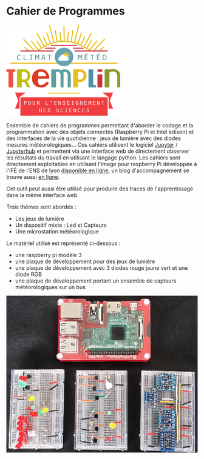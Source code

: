 # Cahier de Programmes

![Projet tremplin](images/tremplinColorSmall.png)


Ensemble de cahiers de programmes permettant d'aborder le codage et la programmation avec des objets connectés (Raspberry Pi et Intel edison) et des interfaces de la vie quotidienne : jeux de lumière avec des diodes mesures météorologiques... Ces cahiers utilisent le logiciel [Jupyter](http://jupyter.org/) / [Jupyterhub](https://github.com/jupyterhub/jupyterhub) et permettent via une interface web de directement observer les résultats du travail en utilisant le langage python. Les cahiers sont directement exploitables en utilisant l'image pour raspberry Pi développée à l'IFÉ de l'ENS de lyon [disponible en ligne](http://mediaserv.climatetmeteo.fr/images/RaspBerry/DebianStretchPi3/), un blog d'accompagnement se trouve aussi [en ligne](http://blog.climatetmeteo.fr/GerardVidal/).

Cet outil peut aussi être utilisé pour produire des traces de l'apprentissage dans la même interface web. 

Trois thèmes sont abordés :

 * Les jeux de lumière
 * Un dispositif mixte : Led et Capteurs
 * Une microstation météorologique

Le matériel utilisé est représenté ci-dessous :

 * une raspberry pi modèle 3
 * une plaque de développement pour des jeux de lumière
 * une plaque de développement avec 3 diodes rouge jaune vert et une diode RGB
 * une plaque de développement portant un ensemble de capteurs météorologiques sur un bus 

![Matériel utilisé pour ce projet](images/materiel.jpg)